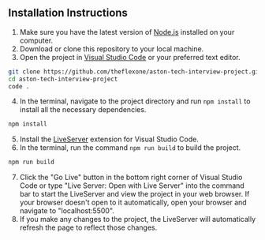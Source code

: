 ## Installation Instructions

1. Make sure you have the latest version of [Node.js](https://nodejs.org/en/) installed on your computer.
2. Download or clone this repository to your local machine.
3. Open the project in [Visual Studio Code](https://code.visualstudio.com/) or your preferred text editor.

```bash
git clone https://github.com/theflexone/aston-tech-interview-project.git
cd aston-tech-interview-project
code .
```

4. In the terminal, navigate to the project directory and run `npm install` to install all the necessary dependencies.

```bash
npm install
```

5. Install the [LiveServer](https://marketplace.visualstudio.com/items?itemName=ritwickdey.LiveServer) extension for Visual Studio Code.
6. In the terminal, run the command `npm run build` to build the project.

```bash
npm run build
```

7. Click the "Go Live" button in the bottom right corner of Visual Studio Code or type "Live Server: Open with Live Server" into the command bar to start the LiveServer and view the project in your web browser. If your browser doesn't open to it automatically, open your browser and navigate to "localhost:5500".
8. If you make any changes to the project, the LiveServer will automatically refresh the page to reflect those changes.
